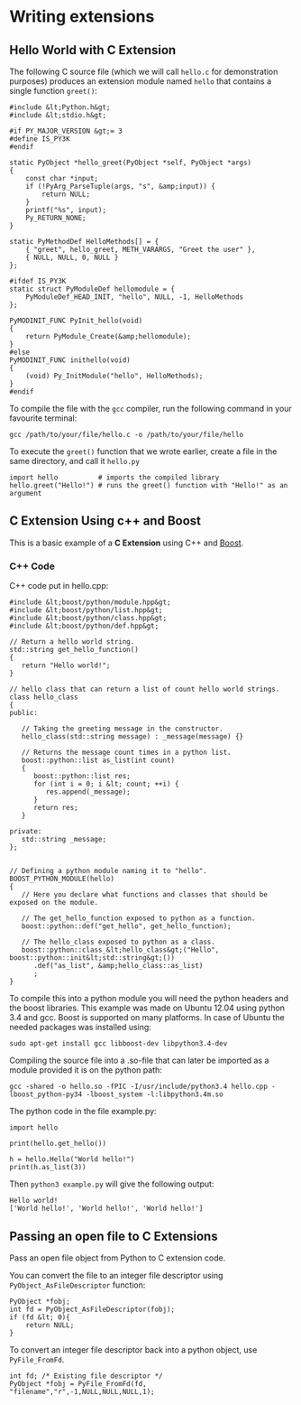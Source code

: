 # Writing extensions



## Hello World with C Extension


The following C source file (which we will call `hello.c` for demonstration purposes) produces an extension module named `hello` that contains a single function `greet()`:

```
#include &lt;Python.h&gt;
#include &lt;stdio.h&gt;

#if PY_MAJOR_VERSION &gt;= 3
#define IS_PY3K
#endif

static PyObject *hello_greet(PyObject *self, PyObject *args)
{
    const char *input;
    if (!PyArg_ParseTuple(args, "s", &amp;input)) {
        return NULL;
    }
    printf("%s", input);
    Py_RETURN_NONE;
}

static PyMethodDef HelloMethods[] = {
    { "greet", hello_greet, METH_VARARGS, "Greet the user" },
    { NULL, NULL, 0, NULL }
};

#ifdef IS_PY3K
static struct PyModuleDef hellomodule = {
    PyModuleDef_HEAD_INIT, "hello", NULL, -1, HelloMethods
};

PyMODINIT_FUNC PyInit_hello(void)
{
    return PyModule_Create(&amp;hellomodule);
}
#else
PyMODINIT_FUNC inithello(void)
{
    (void) Py_InitModule("hello", HelloMethods);
}
#endif

```

To compile the file with the `gcc` compiler, run the following command in your favourite terminal:

`gcc /path/to/your/file/hello.c -o /path/to/your/file/hello`

To execute the `greet()` function that we wrote earlier, create a file in the same directory, and call it `hello.py`

```
import hello          # imports the compiled library
hello.greet("Hello!") # runs the greet() function with "Hello!" as an argument

```



## C Extension Using c++ and Boost


This is a basic example of a **C Extension** using C++ and [Boost](http://web.archive.org/web/20170816194112/http://www.boost.org/).

### C++ Code

C++ code put in hello.cpp:

```
#include &lt;boost/python/module.hpp&gt;
#include &lt;boost/python/list.hpp&gt;
#include &lt;boost/python/class.hpp&gt;
#include &lt;boost/python/def.hpp&gt;

// Return a hello world string.
std::string get_hello_function()
{
   return "Hello world!";
}

// hello class that can return a list of count hello world strings.
class hello_class
{
public:

   // Taking the greeting message in the constructor.
   hello_class(std::string message) : _message(message) {}

   // Returns the message count times in a python list.
   boost::python::list as_list(int count)
   {
      boost::python::list res;
      for (int i = 0; i &lt; count; ++i) {
         res.append(_message);
      }
      return res;
   }
   
private:
   std::string _message;
};


// Defining a python module naming it to "hello".
BOOST_PYTHON_MODULE(hello)
{
   // Here you declare what functions and classes that should be exposed on the module.

   // The get_hello_function exposed to python as a function.
   boost::python::def("get_hello", get_hello_function);

   // The hello_class exposed to python as a class.
   boost::python::class_&lt;hello_class&gt;("Hello", boost::python::init&lt;std::string&gt;())
      .def("as_list", &amp;hello_class::as_list)
      ;   
}

```

To compile this into a python module you will need the python headers
and the boost libraries. This example was made on Ubuntu 12.04 using
python 3.4 and gcc. Boost is supported on many platforms. In case of
Ubuntu the needed packages was installed using:

```
sudo apt-get install gcc libboost-dev libpython3.4-dev

```

Compiling the source file into a .so-file that can later be imported as a module provided it is on the python path:

```
gcc -shared -o hello.so -fPIC -I/usr/include/python3.4 hello.cpp -lboost_python-py34 -lboost_system -l:libpython3.4m.so

```

The python code in the file example.py:

```
import hello

print(hello.get_hello())

h = hello.Hello("World hello!")
print(h.as_list(3))

```

Then `python3 example.py` will give the following output:

```
Hello world!
['World hello!', 'World hello!', 'World hello!']

```



## Passing an open file to C Extensions


Pass an open file object from Python to C extension code.

You can convert the file to an integer file descriptor using `PyObject_AsFileDescriptor` function:

```
PyObject *fobj;
int fd = PyObject_AsFileDescriptor(fobj);
if (fd &lt; 0){
    return NULL;
}

```

To convert an integer file descriptor back into a python object, use
`PyFile_FromFd`.

```
int fd; /* Existing file descriptor */
PyObject *fobj = PyFile_FromFd(fd, "filename","r",-1,NULL,NULL,NULL,1);

```

